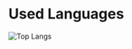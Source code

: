 # Used Languages
<!-- Top Languages Card -->
![Top Langs](https://github-readme-stats.vercel.app/api/top-langs/?username=sagedemage&layout=donut&langs_count=15)
